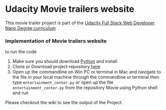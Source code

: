 # Udacity Movie trailers website

This movie trailer project is part of the 
[Udacity Full Stack Web Developer Nano Degree curriculum](https://www.udacity.com/course/full-stack-web-developer-nanodegree--nd004)


### Implementation of Movie trailers website
to run the code
1. Make sure you should download [Python](https://www.python.org/downloads/) and install
2. Clone or Download project repository [here](https://github.com/vjvijayg/Movie)
3. Open up the commandline on Win PC or terminal in Mac and navigate to the file in your local machine through the commandline or terminal
   then type `entertainment_center.py` or open up the file `entertainment_center.py` from the repository Movie using Python shell and run
   
   
Please checkout the wiki to see the output of the Project.
